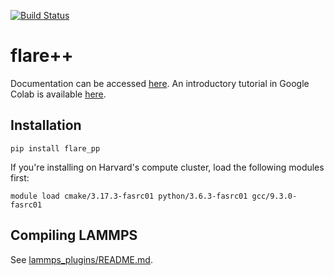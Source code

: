 [![Build Status](https://github.com/mir-group/flare_pp/actions/workflows/main.yml/badge.svg)](https://github.com/mir-group/flare_pp/actions)

# flare++
Documentation can be accessed [here](https://mir-group.github.io/flare_pp/). An introductory tutorial in Google Colab is available [here](https://colab.research.google.com/drive/18_pTcWM19AUiksaRyCgg9BCpVyw744xv).

## Installation

```
pip install flare_pp
```

If you're installing on Harvard's compute cluster, load the following modules first:
```
module load cmake/3.17.3-fasrc01 python/3.6.3-fasrc01 gcc/9.3.0-fasrc01
```

## Compiling LAMMPS

See [lammps_plugins/README.md](https://github.com/mir-group/flare_pp/blob/master/lammps_plugins/README.md).
